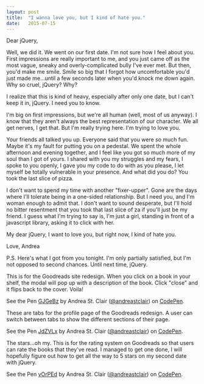 ```yaml
---
layout: post
title:  "I wanna love you, but I kind of hate you."
date:   2015-07-15 
---
```

Dear jQuery,

Well, we did it. We went on our first date. I'm not sure how I feel about you. First impressions are really important to me, and you just came off as the most vague, sneaky and overly-complicated bully I've ever met. But then, you'd make me smile. Smile so big that I forgot how uncomfortable you'd just made me...until a few seconds later when you'd knock me down again. Why so cruel, jQuery? Why?

I realize that this is kind of heavy, especially after only one date, but I can't keep it in, jQuery. I need you to know. 

I'm big on first impressions, but we're all human (well, most of us anyway). I know that they aren't always the best representation of our character. We all get nerves, I get that. But I'm really trying here. I'm trying to love you. 

Your friends all talked you up. Everyone said that you were _so_ much fun. Maybe it's my fault for putting you on a pedestal. We spent the whole afternoon and evening together, and I feel like you got so much more of my soul than I got of yours. I shared with you my struggles and my fears, I spoke to you openly, I gave you my code to do with as you please, I let myself be totally vulnerable in your presence. And what did you do? You took the last slice of pizza.  

I don't want to spend my time with another "fixer-upper". Gone are the days where I'll tolerate being in a one-sided relationship. But I need you, and I'm woman enough to admit that. I don't want to sound desperate, but I'll hold no bitter resentment that you took that last slice of za if you'll just be my friend. I guess what I'm trying to say is, I'm just a girl, standing in front of a javascript library, asking it to click with her.

My dear jQuery, I want to love you, but right now, I kind of hate you. 

Love,
Andrea

P.S. Here's what I got from you tonight. I'm only partially satisfied, but I'm not opposed to second chances. Until next time, jQuery. 

This is for the Goodreads site redesign. When you click on a book in your shelf, the modal will pop up with a description of the book. Click "close" and it flips back to the cover. Voila!

<p data-height="268" data-theme-id="0" data-slug-hash="GJGeBz" data-default-tab="result" data-user="andreastclair" class='codepen'>See the Pen <a href='http://codepen.io/andreastclair/pen/GJGeBz/'>GJGeBz</a> by Andrea St. Clair (<a href='http://codepen.io/andreastclair'>@andreastclair</a>) on <a href='http://codepen.io'>CodePen</a>.</p>
<script async src="//assets.codepen.io/assets/embed/ei.js"></script>

These are tabs for the profile page of the Goodreads redesign. A user can switch between tabs to show the different sections of their page.

<p data-height="268" data-theme-id="0" data-slug-hash="JdZVLx" data-default-tab="result" data-user="andreastclair" class='codepen'>See the Pen <a href='http://codepen.io/andreastclair/pen/JdZVLx/'>JdZVLx</a> by Andrea St. Clair (<a href='http://codepen.io/andreastclair'>@andreastclair</a>) on <a href='http://codepen.io'>CodePen</a>.</p>
<script async src="//assets.codepen.io/assets/embed/ei.js"></script>

The stars...oh my. This is for the rating system on Goodreads so that users can rate the books that they've read. I managed to get one done, I will hopefully figure out how to get all the way to 5 stars on my second date with jQuery. 

<p data-height="268" data-theme-id="0" data-slug-hash="vOrPEd" data-default-tab="result" data-user="andreastclair" class='codepen'>See the Pen <a href='http://codepen.io/andreastclair/pen/vOrPEd/'>vOrPEd</a> by Andrea St. Clair (<a href='http://codepen.io/andreastclair'>@andreastclair</a>) on <a href='http://codepen.io'>CodePen</a>.</p>
<script async src="//assets.codepen.io/assets/embed/ei.js"></script>